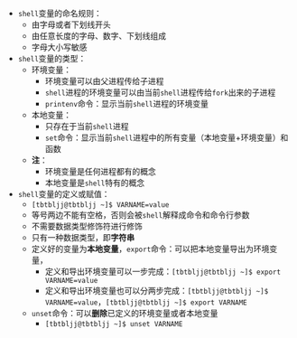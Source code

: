 * `shell`变量的命名规则：
  * 由字母或者下划线开头
  * 由任意长度的字母、数字、下划线组成
  * 字母大小写敏感
* `shell`变量的类型：
  * 环境变量：
    * 环境变量可以由父进程传给子进程
    * `shell`进程的环境变量可以由当前`shell`进程传给`fork`出来的子进程
    * `printenv`命令：显示当前`shell`进程的环境变量
  * 本地变量：
    * 只存在于当前`shell`进程
    * `set`命令：显示当前`shell`进程中的所有变量（本地变量+环境变量）和函数
  * **注**：
    * 环境变量是任何进程都有的概念
    * 本地变量是`shell`特有的概念
* `shell`变量的定义或赋值：
  * `[tbtbljj@tbtbljj ~]$ VARNAME=value`
  * 等号两边不能有空格，否则会被`shell`解释成命令和命令行参数
  * 不需要数据类型修饰符进行修饰
  * 只有一种数据类型，即**字符串**
  * 定义好的变量为**本地变量**，`export`命令：可以把本地变量导出为环境变量，
    * 定义和导出环境变量可以一步完成：`[tbtbljj@tbtbljj ~]$ export VARNAME=value`
    * 定义和导出环境变量也可以分两步完成：`[tbtbljj@tbtbljj ~]$ VARNAME=value`，`[tbtbljj@tbtbljj ~]$ export VARNAME`
  * `unset`命令：可以**删除**已定义的环境变量或者本地变量
    * `[tbtbljj@tbtbljj ~]$ unset VARNAME`
